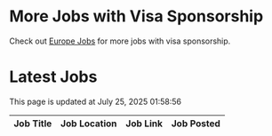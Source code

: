 # More Jobs with Visa Sponsorship

Check out [Europe Jobs](https://github.com/sureshparimi/europejobs#latest-jobs) for more jobs with visa sponsorship.

# Latest Jobs

This page is updated at July 25, 2025 01:58:56

| Job Title | Job Location | Job Link | Job Posted |
| --- | --- | --- | --- |
